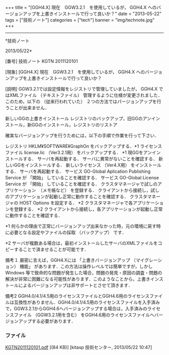 ﻿+++
title = "[GGH4.X] 現在　GGW3.2.1　を使用しているが， GGH4.X へのバージョンアップを上書きインストールで行って良いか？"
date = "2013-05-22"
tags = ["技術ノート"]
categories = ["tech"]
banner = "img/technote.jpg"
+++

-----------------------------------------------------------------------------------------------------------------------------

*技術ノート

2013/05/22*


[番号]
技術ノート KGTN 2011120101

[現象]
[GGH4.X] 現在　GGW3.2.1　を使用しているが， GGH4.X
へのバージョンアップを上書きインストールで行って良いか？

[説明]
GGW3.2.1では設定情報をレジストリで管理していましたが， GGH4.X
ではXMLファイル （テキストファイル）
管理するように仕様が変更されました．このため，以下の
（従来行われていた）
２つの方法ではパージョンアップを行うことが出来ません．

新しいGGの上書きインストール
レジストリのバックアップ，旧GGのアンインストール，新GGのインストール，レジストリのリストア

確実なバージョンアップを行うためには，以下の手順で作業を行って下さい．

レジストリ HKLM¥SOFTWARE¥GraphOn をバックアップする．*1
ライセンスファイル license.lic （Ver3.2.1用） をバックアップする． *1
現GGをアンインストールする．
サーバを再起動する．
サーバに異常がないことを確認する．
新しいGGをインストールする．
新しいライセンス （Ver4.X用） をインストールする．
サーバを再起動する．
サービス GO-Global Aplication Publishing Service が 「開始」
していることを確認する．
サービス GO-Global License Service が 「開始」 していることを確認する．
クラスタマネージャで試しのアプリケーション　（メモ帳など） を登録する．
クライアントから接続し，試しのアプリケーションが起動し正常に動作することを確認する．
クラスタマネージャの HOST Options を設定する． *2
クラスタマネージャで各アプリケーションを登録する． *2
クライアントから接続し，各アプリケーションが起動し正常に動作することを確認する．

*1
何らかの理由で正常にバージョンアップ出来なかった時，元の環境に戻す時に必要となる設定やファイルの採取
（バックアップ） です．

*2
サーバが複数ある場合は，最初インストールしたサーバのXMLファイルをコピーすることで済ませることが可能です．

備考１
厳密に言えば，GGH4.Xには 「上書きバージョンアップ （マイグレーション）
機能」 があります．この方法は操作レベルでは簡単ですが，しかし Windows
等で致命的な問題が発生した場合，問題の発見・原因の調査・問題の解決が非常に困難になる可能性があります．このようなことから，上書きインストールによるバージョンアップは非サポートとさせて頂きます．

備考2
GGH4.0/4.1/4.5用のライセンスファイルとGGH4.6用のライセンスファイルは互換性がありません．GGH4.0/4.1/4.5用のライセンスファイルを入手済みで，GGW3.2.1からGGH4.6へバージョンアップする場合は，入手済みのライセンスファイル
（GGW3.2.1用を含む）
をGGH4.6用のライセンスファイルへバージョンアップする必要があります．


### ファイル

 
 


[KGTN2011120101.pdf](http://techreport.kitasp.net/attachments/download/716/KGTN2011120101.pdf)
 [(84 KB)] [kitasp 技術センター, 2013/05/22
10:47]


 


 


